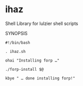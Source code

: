 ihaz
====

Shell Library for lulzier shell scripts

SYNOPSIS

    #!/bin/bash
    
    . ihaz.sh
    
    ohai "Installing forp …"
    
    ./forp-install $@
    
    kbye " … done installing forp!"
    
